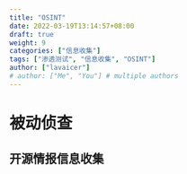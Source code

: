 ```yaml
---
title: "OSINT"
date: 2022-03-19T13:14:57+08:00
draft: true
weight: 9
categories: ["信息收集"]
tags: ["渗透测试", "信息收集", "OSINT"]
author: ["lavaicer"]
# author: ["Me", "You"] # multiple authors
---
```

# 被动侦查

## 开源情报信息收集
